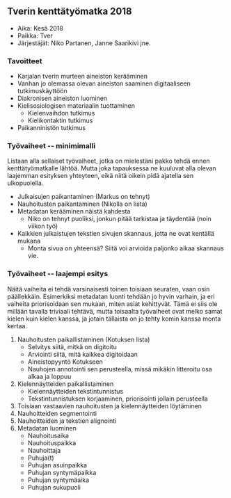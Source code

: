 ## Tverin kenttätyömatka 2018

- Aika: Kesä 2018
- Paikka: Tver
- Järjestäjät: Niko Partanen, Janne Saarikivi jne. 

### Tavoitteet 

- Karjalan tverin murteen aineiston kerääminen 
- Vanhan jo olemassa olevan aineiston saaminen digitaaliseen tutkimuskäyttöön 
- Diakronisen aineiston luominen
- Kielisosiologisen materiaalin tuottaminen
    - Kielenvaihdon tutkimus 
    - Kielikontaktin tutkimus 
- Paikanninistön tutkimus 

### Työvaiheet -- minimimalli

Listaan alla sellaiset työvaiheet, jotka on mielestäni pakko tehdä ennen kenttätyömatkalle lähtöä. Mutta joka tapauksessa ne kuuluvat alla olevan laajemman esityksen yhteyteen, eikä niitä oikein pidä ajatella sen ulkopuolella.

- Julkaisujen paikantaminen (Markus on tehnyt)
- Nauhoitusten paikantaminen (Nikolla on lista)
- Metadatan kerääminen näistä kahdesta
    - Niko on tehnyt puoliksi, jonkun pitää tarkistaa ja täydentää (noin viikon työ)
- Kaikkien julkaistujen tekstien sivujen skannaus, jotta ne ovat kentällä mukana
    - Monta sivua on yhteensä? Siitä voi arvioida paljonko aikaa skannaus vie.


### Työvaiheet -- laajempi esitys

Näitä vaiheita ei tehdä varsinaisesti toinen toisiaan seuraten, vaan osin päällekkäin. Esimerkiksi metadatan luonti tehdään jo hyvin varhain, ja eri vaiheita priorisoidaan sen mukaan, miten asiat kehittyvät. Tämä ei siis ole millään tavalla triviaali tehtävä, mutta toisaalta työvaiheet ovat melko samat kielen kuin kielen kanssa, ja jotain tällaista on jo tehty komin kanssa monta kertaa.

1. Nauhoitusten paikallistaminen (Kotuksen lista)
     - Selvitys siitä, mitkä on digitoitu
     - Arviointi siitä, mitä kaikkea digitoidaan
     - Aineistopyyntö Kotukseen
     - Nauhojen annotointi sen perusteella, missä mikäkin litteroitu osa alkaa ja loppuu
2. Kielennäytteiden paikallistaminen
     - Kielennäytteiden tekstintunnistus
     - Tekstintunnistuksen korjaaminen, priorisointi jollain perusteella
3. Toisiaan vastaavien nauhoitusten ja kielennäytteiden löytäminen
4. Nauhoitteiden segmentointi
5. Nauhoitteiden ja tekstien alignointi
6. Metadatan luominen
    - Nauhoitusaika
    - Nauhoituspaikka
    - Nauhoittaja
    - Puhuja(t)
    - Puhujan asuinpaikka	
    - Puhujan syntymäpaikka
    - Puhujan syntymäaika
    - Puhujan sukupuoli